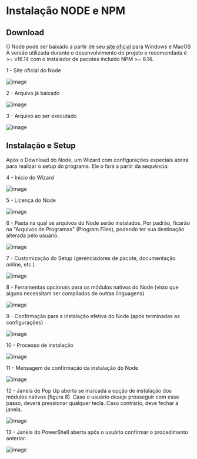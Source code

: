 # Instalação NODE e NPM

## Download
O Node pode ser baixado a partir de seu [site oficial](https://nodejs.org/pt-br/) para Windows e MacOS
A versão utilizada durante o desenvolvimento do projeto e recomendada é >= v16.14 com o instalador de pacotes incluído NPM >= 8.14.  

1 - Site oficial do Node  

![image](https://user-images.githubusercontent.com/70043907/195831753-a3011c28-7889-4300-b0cc-693e068c63fc.png)

2 - Arquivo já baixado  

![image](https://user-images.githubusercontent.com/70043907/195835329-00c863b0-195a-4176-ba4b-20767d95a993.png)

3 - Arquivo ao ser executado  

![image](https://user-images.githubusercontent.com/70043907/195835445-7e0dc80b-919e-4db4-ab20-5eb8ab077c5d.png)


## Instalação e Setup
Após o Download do Node, um Wizard com configurações especiais abrirá para realizar o setup do programa. Ele o fará a partir da sequência:  

4 - Início do Wizard  

![image](https://user-images.githubusercontent.com/70043907/195832427-363be3ef-7fc1-476a-930d-7fdb2202a277.png)  

5 - Licença do Node  

![image](https://user-images.githubusercontent.com/70043907/195833371-0d78b28a-c09d-4ead-bded-d96d572390ed.png)    

6 - Pasta na qual os arquivos do Node serão instalados. Por padrão, ficarão na "Arquivos de Programas" (Program Files), podendo ter sua destinação alterada pelo usuário.  

![image](https://user-images.githubusercontent.com/70043907/195832751-91d26c9d-9963-497a-a842-4ada63f525a3.png)

7 - Customização do Setup (gerenciadores de pacote, documentação online, etc.)  

![image](https://user-images.githubusercontent.com/70043907/195832803-94761d28-cf28-4257-90c7-0fda2a0d7165.png)

8 - Ferramentas opcionais para os módulos nativos do Node (visto que alguns necessitam ser compilados de outras linguagens)  

![image](https://user-images.githubusercontent.com/70043907/195832860-4ca2312a-5276-4c0c-8a10-3bade66d49f8.png)  

9 - Confirmação para a instalação efetiva do Node (após terminadas as configurações)  

![image](https://user-images.githubusercontent.com/70043907/195832903-765d308f-875a-4d74-bece-65e6267bf8cc.png)

10 - Processo de instalação  

![image](https://user-images.githubusercontent.com/70043907/195832992-3ff4be13-b380-4746-b54c-77f8729f7a70.png)

11 - Mensagem de confirmação da instalação do Node  

![image](https://user-images.githubusercontent.com/70043907/195833050-99e2f17f-482d-4bf0-b775-09ddabd8702a.png)

12 - Janela de Pop Up aberta se marcada a opção de instalação dos módulos nativos (figura 8). Caso  o usuário deseje prosseguir com esse passo, deverá pressionar qualquer tecla. Caso contrário, deve fechar a janela.

![image](https://user-images.githubusercontent.com/70043907/195833117-f9b4c5ac-320f-46e4-93f3-c19dcb99f1d7.png)

13 - Janela do PowerShell aberta após o usuário confirmar o procedimento anterior.  

![image](https://user-images.githubusercontent.com/70043907/195833177-06fe7fd3-b9e8-4b88-b2c9-8b9c246385c6.png)
